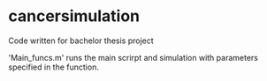 # cancersimulation
Code written for bachelor thesis project

'Main_funcs.m' runs the main scrirpt and simulation with parameters specified in the function. 
